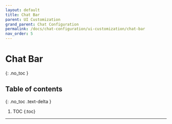 ```yaml
---
layout: default
title: Chat Bar
parent: UI Customization
grand_parent: Chat Configuration 
permalink: /docs/chat-configuration/ui-customization/chat-bar
nav_order: 5
---
```


# Chat Bar
{: .no_toc }

## Table of contents
{: .no_toc .text-delta }

1. TOC
{:toc}

---
